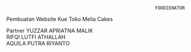                                                            FOODIENATOR
Pembuatan Website Kue Toko Melia Cakes

Partner
YUZZAR APRIATNA MALIK  
RIFQI LUTFI ATHALLAH  
AQUILA PUTRA RIYANTO  



